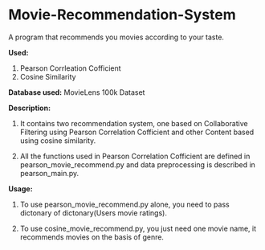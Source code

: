 # Movie-Recommendation-System
A program that recommends you movies according to your taste.

**Used:**
1. Pearson Corrleation Cofficient
2. Cosine Similarity

**Database used:** MovieLens 100k Dataset

**Description:**  
1. It contains two recommendation system,  one based on Collaborative Filtering using Pearson Correlation Cofficient and other Content based using cosine similarity.  

2. All the functions used in Pearson Correlation Cofficient are defined in pearson_movie_recommend.py and data preprocessing is described in pearson_main.py.

**Usage:**  
1. To use pearson_movie_recommend.py alone, you need to pass dictonary of dictonary(Users movie ratings).
  
2. To use cosine_movie_recommend.py, you just need one movie name, it recommends movies on the basis of genre.


